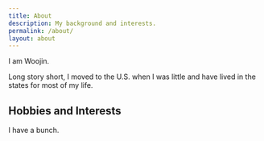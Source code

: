 ```yaml
---
title: About
description: My background and interests.
permalink: /about/
layout: about
---
```


<p style="margin: 0"> I am Woojin.</p>

Long story short, I moved to the U.S. when I was little and have lived in the states for most of my life. 

## Hobbies and Interests

I have a bunch.

